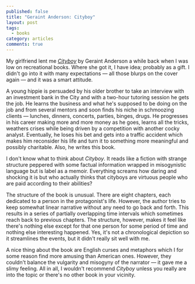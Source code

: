 ```yaml
---
published: false
title: "Geraint Anderson: Cityboy"
layout: post
tags:
  - books
category: articles
comments: true
---
```


My girlfriend lent me [*Cityboy*]() by Geraint Anderson a while back when I was low on recreational books. Where she got it, I have idea; probably as a gift. I didn't go into it with many expectations &mdash; all those blurps on the cover again &mdash; and it was a smart attitude.

A young hippie is persuaded by his older brother to take an interview with an investment bank in the City and with a two-hour tutoring session he gets the job. He learns the business and what he's supposed to be doing on the job and from several mentors and soon finds his niche in schmoozing clients &mdash; lunches, dinners, concerts, parties, binges, drugs. He progresses in his career making more and more money as he goes, learns all the tricks, weathers crises while being driven by a competition with another cocky analyst. Eventually, he loses his bet and gets into a traffic accident which makes him reconsider his life and turn it to something more meaningful and possibly charitable. Also, he writes this book.

I don't know what to think about *Cityboy*. It reads like a fiction with strange structure peppered with some factual information wrapped in misogynistic language but is label as a memoir. Everything screams how daring and shocking it is but who actually thinks that cityboys are virtuous people who are paid according to their abilities?

The structure of the book is unusual. There are eight chapters, each dedicated to a person in the protagonist's life. However, the author tries to keep somewhat linear narrative without any need to go back and forth. This results in a series of partially overlapping time intervals which sometimes reach back to previous chapters. The structure, however, makes it feel like there's nothing else except for that one person for some period of time and nothing else interesting happened. Yes, it's not a chronological depiction so it streamlines the events, but it didn't really sit well with me.

A nice thing about the book are English curses and metaphors which I for some reason find more amusing than American ones. However, they couldn't balance the vulgarity and misogyny of the narrator &mdash; it gave me a slimy feeling. All in all, I wouldn't recommend *Cityboy* unless you really are into the topic or there's no other book in your vicinity.

